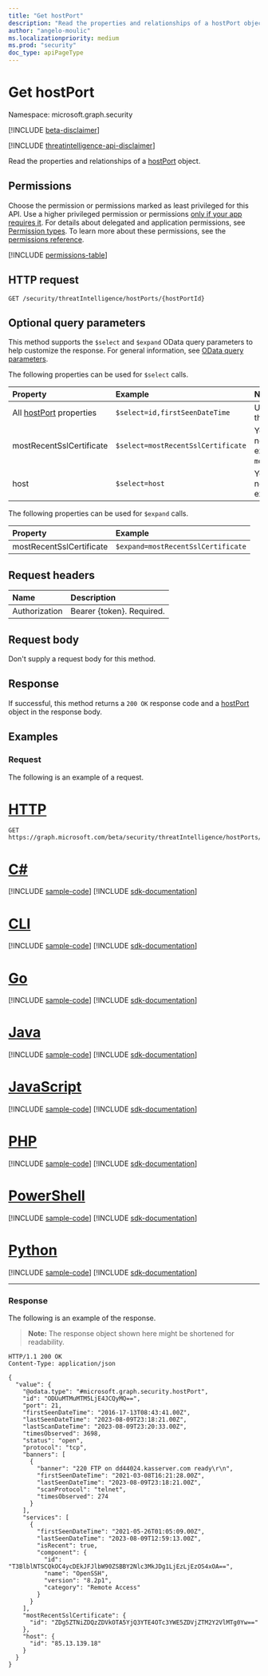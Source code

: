 ```yaml
---
title: "Get hostPort"
description: "Read the properties and relationships of a hostPort object."
author: "angelo-moulic"
ms.localizationpriority: medium
ms.prod: "security"
doc_type: apiPageType
---
```


# Get hostPort

Namespace: microsoft.graph.security

[!INCLUDE [beta-disclaimer](../../includes/beta-disclaimer.md)]

[!INCLUDE [threatintelligence-api-disclaimer](../../includes/threatintelligence-api-disclaimer.md)]

Read the properties and relationships of a [hostPort](../resources/security-hostport.md) object.

## Permissions

Choose the permission or permissions marked as least privileged for this API. Use a higher privileged permission or permissions [only if your app requires it](/graph/permissions-overview#best-practices-for-using-microsoft-graph-permissions). For details about delegated and application permissions, see [Permission types](/graph/permissions-overview#permission-types). To learn more about these permissions, see the [permissions reference](/graph/permissions-reference).

<!-- { "blockType": "permissions", "name": "security_hostport_get" } -->
[!INCLUDE [permissions-table](../includes/permissions/security-hostport-get-permissions.md)]

## HTTP request

<!-- {
  "blockType": "ignored"
}
-->

```http
GET /security/threatIntelligence/hostPorts/{hostPortId}
```

## Optional query parameters

This method supports the `$select` and `$expand` OData query parameters to help customize the response. For general information, see [OData query parameters](/graph/query-parameters).

The following properties can be used for `$select` calls.

| Property                                                     | Example                            | Notes                                                                                      |
| :----------------------------------------------------------- | :--------------------------------- | :----------------------------------------------------------------------------------------- |
| All [hostPort](../resources/security-hostport.md) properties | `$select=id,firstSeenDateTime`     | Use the name as it appears in the [hostPort](../resources/security-hostport.md) resource.  |
| mostRecentSslCertificate                                     | `$select=mostRecentSslCertificate` | You can't use `$select` on nested properties (for example, `mostRecentSslCertificate/id`). |
| host                                                         | `$select=host`                     | You can't use `$select` on nested properties (for example, `host/id`).                     |

The following properties can be used for `$expand` calls.

| Property                 | Example                            |
| :----------------------- | :--------------------------------- |
| mostRecentSslCertificate | `$expand=mostRecentSslCertificate` |

## Request headers

| Name          | Description               |
| :------------ | :------------------------ |
| Authorization | Bearer {token}. Required. |

## Request body

Don't supply a request body for this method.

## Response

If successful, this method returns a `200 OK` response code and a [hostPort](../resources/security-hostport.md) object in the response body.

## Examples

### Request

The following is an example of a request.

# [HTTP](#tab/http)
<!-- {
  "blockType": "request",
  "name": "get_hostport",
  "sampleKeys": ["ODUuMTMuMTM5LjE4JCQyMQ=="]
}
-->

```msgraph-interactive
GET https://graph.microsoft.com/beta/security/threatIntelligence/hostPorts/ODUuMTMuMTM5LjE4JCQyMQ==
```

# [C#](#tab/csharp)
[!INCLUDE [sample-code](../includes/snippets/csharp/get-hostport-csharp-snippets.md)]
[!INCLUDE [sdk-documentation](../includes/snippets/snippets-sdk-documentation-link.md)]

# [CLI](#tab/cli)
[!INCLUDE [sample-code](../includes/snippets/cli/get-hostport-cli-snippets.md)]
[!INCLUDE [sdk-documentation](../includes/snippets/snippets-sdk-documentation-link.md)]

# [Go](#tab/go)
[!INCLUDE [sample-code](../includes/snippets/go/get-hostport-go-snippets.md)]
[!INCLUDE [sdk-documentation](../includes/snippets/snippets-sdk-documentation-link.md)]

# [Java](#tab/java)
[!INCLUDE [sample-code](../includes/snippets/java/get-hostport-java-snippets.md)]
[!INCLUDE [sdk-documentation](../includes/snippets/snippets-sdk-documentation-link.md)]

# [JavaScript](#tab/javascript)
[!INCLUDE [sample-code](../includes/snippets/javascript/get-hostport-javascript-snippets.md)]
[!INCLUDE [sdk-documentation](../includes/snippets/snippets-sdk-documentation-link.md)]

# [PHP](#tab/php)
[!INCLUDE [sample-code](../includes/snippets/php/get-hostport-php-snippets.md)]
[!INCLUDE [sdk-documentation](../includes/snippets/snippets-sdk-documentation-link.md)]

# [PowerShell](#tab/powershell)
[!INCLUDE [sample-code](../includes/snippets/powershell/get-hostport-powershell-snippets.md)]
[!INCLUDE [sdk-documentation](../includes/snippets/snippets-sdk-documentation-link.md)]

# [Python](#tab/python)
[!INCLUDE [sample-code](../includes/snippets/python/get-hostport-python-snippets.md)]
[!INCLUDE [sdk-documentation](../includes/snippets/snippets-sdk-documentation-link.md)]

---

### Response

The following is an example of the response.

> **Note:** The response object shown here might be shortened for readability.

<!-- {
  "blockType": "response",
  "truncated": true,
  "@odata.type": "microsoft.graph.security.hostPort"
}
-->

```http
HTTP/1.1 200 OK
Content-Type: application/json

{
  "value": {
    "@odata.type": "#microsoft.graph.security.hostPort",
    "id": "ODUuMTMuMTM5LjE4JCQyMQ==",
    "port": 21,
    "firstSeenDateTime": "2016-17-13T08:43:41.00Z",
    "lastSeenDateTime": "2023-08-09T23:18:21.00Z",
    "lastScanDateTime": "2023-08-09T23:20:33.00Z",
    "timesObserved": 3698,
    "status": "open",
    "protocol": "tcp",
    "banners": [
      {
        "banner": "220 FTP on dd44024.kasserver.com ready\r\n",
        "firstSeenDateTime": "2021-03-08T16:21:28.00Z",
        "lastSeenDateTime": "2023-08-09T23:18:21.00Z",
        "scanProtocol": "telnet",
        "timesObserved": 274
      }
    ],
    "services": [
      {
        "firstSeenDateTime": "2021-05-26T01:05:09.00Z",
        "lastSeenDateTime": "2023-08-09T12:59:13.00Z",
        "isRecent": true,
        "component": {
          "id": "T3BlblNTSCQkOC4ycDEkJFJlbW90ZSBBY2Nlc3MkJDg1LjEzLjEzOS4xOA==",
          "name": "OpenSSH",
          "version": "8.2p1",
          "category": "Remote Access"
        }
      }
    ],
    "mostRecentSslCertificate": {
      "id": "ZDg5ZTNiZDQzZDVkOTA5YjQ3YTE4OTc3YWE5ZDVjZTM2Y2VlMTg0Yw=="
    },
    "host": {
      "id": "85.13.139.18"
    }
  }
}
```

